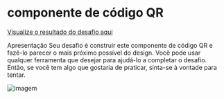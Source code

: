 # componente de código QR 
 <a href="https://yagocoutto.github.io/qr-code-desafio/" target="_blank" rel="noopener noreferrer"> Visualize o resultado do desafio aqui</a>


Apresentação
Seu desafio é construir este componente de código QR e fazê-lo parecer o mais próximo possível do design.
Você pode usar qualquer ferramenta que desejar para ajudá-lo a completar o desafio. Então, se você tem algo que gostaria de praticar, sinta-se à vontade para tentar.

<img src="https://res.cloudinary.com/dz209s6jk/image/upload/q_auto:good,w_900/Challenges/cybxdhr4wewlscvco9dd.jpg" alt="imagem">
